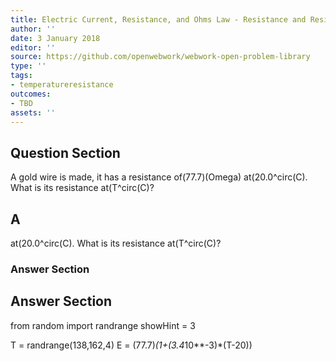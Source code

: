 ```yaml
---
title: Electric Current, Resistance, and Ohms Law - Resistance and Resistivity
author: ''
date: 3 January 2018
editor: ''
source: https://github.com/openwebwork/webwork-open-problem-library
type: ''
tags:
- temperatureresistance
outcomes:
- TBD
assets: ''
---
```


## Question Section 

A gold wire is made, it has a resistance of(77.7)(Omega) at(20.0^circ(C). What is its resistance at(T^circ(C)?
## A
at(20.0^circ(C). What is its resistance at(T^circ(C)?
### Answer Section


## Answer Section

from random import randrange
showHint = 3


T = randrange(138,162,4)
E = (77.7)*(1+(3.4*10**-3)*(T-20))